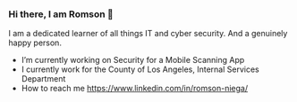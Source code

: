 ### Hi there, I am Romson 👋

I am a dedicated learner of all things IT and cyber security. And a genuinely happy person.

- I’m currently working on Security for a Mobile Scanning App
- I currently work for the County of Los Angeles, Internal Services Department
- How to reach me https://www.linkedin.com/in/romson-niega/
<!--
**Romson-Niega/romson-niega** is a ✨ _special_ ✨ repository because its `README.md` (this file) appears on your GitHub profile.

Here are some ideas to get you started:

- 🔭 I’m currently working on ...
- 🌱 I’m currently learning ...
- 👯 I’m looking to collaborate on ...
- 🤔 I’m looking for help with ...
- 💬 Ask me about ...
- 📫 How to reach me: ...
- 😄 Pronouns: ...
- ⚡ Fun fact: ...
-->
